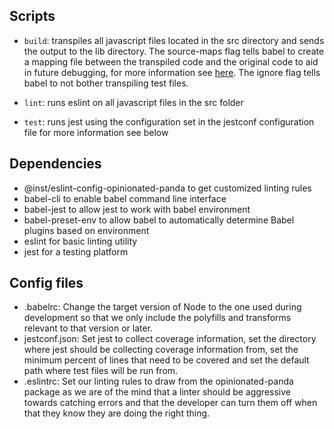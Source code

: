 ## Scripts
* `build`: transpiles all javascript files located in the src directory and
sends the output to the lib directory. The source-maps flag tells babel to
create a mapping file between the transpiled code and the original code to aid
in future debugging, for more information see
[here](https://www.html5rocks.com/en/tutorials/developertools/sourcemaps/). The
ignore flag tells babel to not bother transpiling test files.

* `lint`: runs eslint on all javascript files in the src folder

* `test`: runs jest using the configuration set in the jestconf configuration
file for more information see below

## Dependencies
* @inst/eslint-config-opinionated-panda to get customized linting rules
* babel-cli to enable babel command line interface
* babel-jest to allow jest to work with babel environment
* babel-preset-env to allow babel to automatically determine Babel plugins
based on environment
* eslint for basic linting utility
* jest for a testing platform

## Config files
* .babelrc: Change the target version of Node to the one used during development
so that we only include the polyfills and transforms relevant to that version
or later.
* jestconf.json: Set jest to collect coverage information, set the directory
where jest should be collecting coverage information from, set the minimum
percent of lines that need to be covered and set the default path where
test files will be run from.
* .eslintrc: Set our linting rules to draw from the opinionated-panda package
as we are of the mind that a linter should be aggressive towards catching
errors and that the developer can turn them off when that they know they are
doing the right thing.
